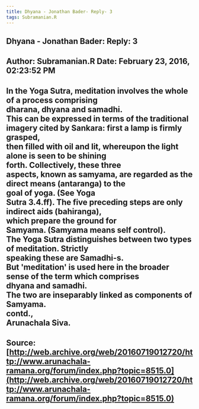 ```yaml
--- 
title: Dhyana - Jonathan Bader- Reply- 3   
tags: Subramanian.R  
---  
```

##  Dhyana - Jonathan Bader: Reply: 3  
Author: Subramanian.R       Date: February 23, 2016, 02:23:52 PM  
---  
In the Yoga Sutra, meditation involves the whole of a process comprising  
dharana, dhyana and samadhi.   
This can be expressed in terms of the traditional imagery cited by Sankara: first a lamp is firmly grasped,   
then filled with oil and lit, whereupon the light alone is seen to be shining  
forth. Collectively, these three   
aspects, known as samyama, are regarded as the direct means (antaranga) to the  
goal of yoga. (See Yoga   
Sutra 3.4.ff). The five preceding steps are only indirect aids (bahiranga),  
which prepare the ground for   
Samyama. (Samyama means self control).   
The Yoga Sutra distinguishes between two types of meditation. Strictly  
speaking these are Samadhi-s.   
But 'meditation' is used here in the broader sense of the term which comprises  
dhyana and samadhi.   
The two are inseparably linked as components of Samyama.   
contd.,   
Arunachala Siva.
 ---  
Source:[http://web.archive.org/web/20160719012720/http://www.arunachala-ramana.org/forum/index.php?topic=8515.0](http://web.archive.org/web/20160719012720/http://www.arunachala-ramana.org/forum/index.php?topic=8515.0)   
---  

